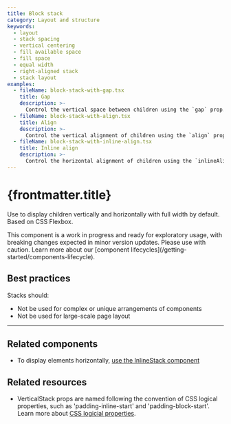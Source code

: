 ```yaml
---
title: Block stack
category: Layout and structure
keywords:
  - layout
  - stack spacing
  - vertical centering
  - fill available space
  - fill space
  - equal width
  - right-aligned stack
  - stack layout
examples:
  - fileName: block-stack-with-gap.tsx
    title: Gap
    description: >-
      Control the vertical space between children using the `gap` prop.
  - fileName: block-stack-with-align.tsx
    title: Align
    description: >-
      Control the vertical alignment of children using the `align` prop.
  - fileName: block-stack-with-inline-align.tsx
    title: Inline align
    description: >-
      Control the horizontal alignment of children using the `inlineAlign` prop.
---
```


# {frontmatter.title}

<Lede>

Use to display children vertically and horizontally with full width by default. Based on CSS Flexbox.

</Lede>

<StatusBanner status={frontmatter.status}>
  This component is a work in progress and ready for exploratory usage, with
  breaking changes expected in minor version updates. Please use with caution.
  Learn more about our [component
  lifecycles](/getting-started/components-lifecycle).
</StatusBanner>

<Examples />

<Props componentName={frontmatter.title} />

## Best practices

Stacks should:

- Not be used for complex or unique arrangements of components
- Not be used for large-scale page layout

---

## Related components

- To display elements horizontally, [use the InlineStack component](https://polaris.shopify.com/components/layout-and-structure/inline-stack)

## Related resources

- VerticalStack props are named following the convention of CSS logical properties, such as 'padding-inline-start' and 'padding-block-start'. Learn more about [CSS logicial properties](https://developer.mozilla.org/en-US/docs/Web/CSS/CSS_Logical_Properties).
